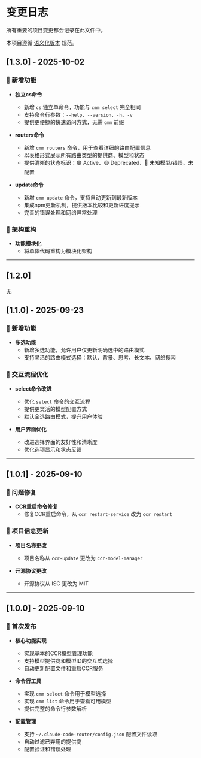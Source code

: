 # 变更日志

所有重要的项目变更都会记录在此文件中。

本项目遵循 [语义化版本](https://semver.org/lang/zh-CN/) 规范。

## [1.3.0] - 2025-10-02

### 🚀 新增功能

- **独立cs命令**
  - 新增 `cs` 独立单命令，功能与 `cmm select` 完全相同
  - 支持命令行参数：`--help`、`--version`、`-h`、`-v`
  - 提供更便捷的快速访问方式，无需 `cmm` 前缀

- **routers命令**
  - 新增 `cmm routers` 命令，用于查看详细的路由配置信息
  - 以表格形式展示所有路由类型的提供商、模型和状态
  - 提供清晰的状态标识：🟢 Active、🟡 Deprecated、🔴 未知模型/错误、未配置

- **update命令**
  - 新增 `cmm update` 命令，支持自动更新到最新版本
  - 集成npm更新机制，提供版本比较和更新进度提示
  - 完善的错误处理和网络异常处理

### 🔧 架构重构

- **功能模块化**
  - 将单体代码重构为模块化架构
---

## [1.2.0]

无

## [1.1.0] - 2025-09-23

### 🚀 新增功能

- **多选功能**
  - 新增多选功能，允许用户仅更新明确选中的路由模式
  - 支持灵活的路由模式选择：默认、背景、思考、长文本、网络搜索

### 🎯 交互流程优化

- **select命令改进**
  - 优化 `select` 命令的交互流程
  - 提供更灵活的模型配置方式
  - 默认全选路由模式，提升用户体验

- **用户界面优化**
  - 改进选择界面的友好性和清晰度
  - 优化选项显示和状态反馈

---

## [1.0.1] - 2025-09-10

### 🐛 问题修复

- **CCR重启命令修复**
  - 修复CCR重启命令，从 `ccr restart-service` 改为 `ccr restart`

### 📝 项目信息更新

- **项目名称更改**
  - 项目名称从 `ccr-update` 更改为 `ccr-model-manager`

- **开源协议更改**
  - 开源协议从 ISC 更改为 MIT

---

## [1.0.0] - 2025-09-10

### 🎉 首次发布

- **核心功能实现**
  - 实现基本的CCR模型管理功能
  - 支持模型提供商和模型ID的交互式选择
  - 自动更新配置文件和重启CCR服务

- **命令行工具**
  - 实现 `cmm select` 命令用于模型选择
  - 实现 `cmm list` 命令用于查看可用模型
  - 提供完整的命令行参数解析

- **配置管理**
  - 支持 `~/.claude-code-router/config.json` 配置文件读取
  - 自动过滤已弃用的提供商
  - 配置验证和错误处理